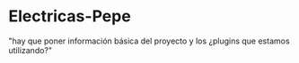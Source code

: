 # Electricas-Pepe
"hay que poner información básica del proyecto y los ¿plugins que estamos utilizando?"
